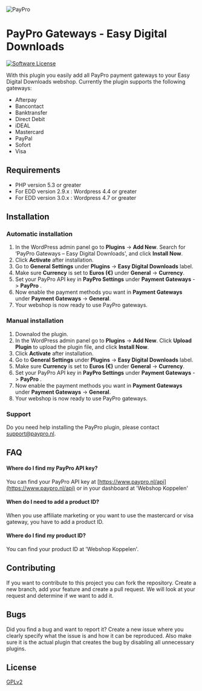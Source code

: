 ![PayPro](https://paypro.nl/images/logo-ie.png)

# PayPro Gateways - Easy Digital Downloads

[![Software License](https://img.shields.io/badge/license-GPLv2-brightgreen.svg?style=flat-square)](LICENSE)

With this plugin you easily add all PayPro payment gateways to your Easy Digital Downloads webshop. Currently the plugin supports the following gateways:

- Afterpay
- Bancontact
- Banktransfer
- Direct Debit
- iDEAL
- Mastercard
- PayPal
- Sofort
- Visa

## Requirements

- PHP version 5.3 or greater
- For EDD version 2.9.x : Wordpress 4.4 or greater
- For EDD version 3.0.x : Wordpress 4.7 or greater

## Installation

### Automatic installation
1. In the WordPress admin panel go to **Plugins** -> **Add New**. Search for ‘PayPro Gateways – Easy Digital Downloads', and click **Install Now**.
2. Click **Activate** after installation.
3. Go to **General Settings** under **Plugins** -> **Easy Digital Downloads** label.
4. Make sure **Currency** is set to **Euros (€)** under **General** -> **Currency**.
5. Set your PayPro API key in **PayPro Settings** under **Payment Gateways** -> **PayPro** .
6. Now enable the payment methods you want in **Payment Gateways**
under **Payment Gateways** -> **General**.
7. Your webshop is now ready to use PayPro gateways.

### Manual installation
1. Downalod the plugin.
2. In the WordPress admin panel go to **Plugins** -> **Add New**. Click **Upload Plugin** to upload the plugin file, and click **Install Now**.
3. Click **Activate** after installation.
4. Go to **General Settings** under **Plugins** -> **Easy Digital Downloads** label.
5. Make sure **Currency** is set to **Euros (€)** under **General** -> **Currency**.
6. Set your PayPro API key in **PayPro Settings** under **Payment Gateways** -> **PayPro** .
7. Now enable the payment methods you want in **Payment Gateways**
under **Payment Gateways** -> **General**.
8. Your webshop is now ready to use PayPro gateways.

### Support

Do you need help installing the PayPro plugin, please contact support@paypro.nl.

## FAQ

#### Where do I find my PayPro API key?

You can find your PayPro API key at [https://www.paypro.nl/api](https://www.paypro.nl/api) or in your dashboard at 'Webshop Koppelen'

#### When do I need to add a product ID?

When you use affiliate marketing or you want to use the mastercard or visa gateway, you have to add a product ID.

#### Where do I find my product ID?

You can find your product ID at 'Webshop Koppelen'.

## Contributing

If you want to contribute to this project you can fork the repository. Create a new branch, add your feature and create a pull request. We will look at your request and determine if we want to add it.

## Bugs

Did you find a bug and want to report it? Create a new issue where you clearly specify what the issue is and how it can be reproduced. Also make sure it is the actual plugin that creates the bug by disabling all unnecessary plugins.

## License

[GPLv2](http://opensource.org/licenses/GPL-2.0)
